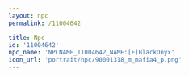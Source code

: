 ```yaml
---
layout: npc
permalink: /11004642

title: Npc
id: '11004642'
npc_name: 'NPCNAME_11004642_NAME:[F]BlackOnyx'
icon_url: 'portrait/npc/90001318_m_mafia4_p.png'
---
```

